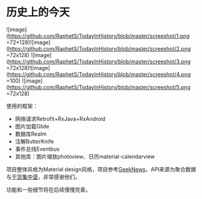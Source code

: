 # 历史上的今天
![image](https://github.com/RaphetS/TodayInHistory/blob/master/screeshot/1.png =72*128)![image](https://github.com/RaphetS/TodayInHistory/blob/master/screeshot/2.png =72x128)
![image](https://github.com/RaphetS/TodayInHistory/blob/master/screeshot/3.png =72x128)![image](https://github.com/RaphetS/TodayInHistory/blob/master/screeshot/4.png =100)
![image](https://github.com/RaphetS/TodayInHistory/blob/master/screeshot/5.png =72x128)

使用的框架：

- 网络请求Retrofit+RxJava+RxAndroid
- 图片加载Glide
- 数据库Realm
- 注解ButterKnife
- 事件总线Eventbus
- 其他库：图片缩放photoview、日历material-calendarview

项目整体风格为Material design风格，项目参考[GeekNews](https://github.com/codeestX/GeekNews)，API来源为聚合数据与[干货集中营](http://gank.io/api)，非常感谢他们。

功能和一些细节将在后续慢慢完善。
